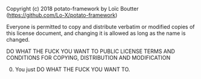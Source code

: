 Copyright (c) 2018 potato-framework by Loïc Boutter (https://github.com/Lo-X/potato-framework)

Everyone is permitted to copy and distribute verbatim or modified
copies of this license document, and changing it is allowed as long
as the name is changed.

DO WHAT THE FUCK YOU WANT TO PUBLIC LICENSE
TERMS AND CONDITIONS FOR COPYING, DISTRIBUTION AND MODIFICATION

0. You just DO WHAT THE FUCK YOU WANT TO.
